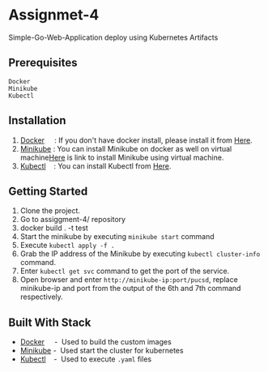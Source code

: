 # Assignmet-4
Simple-Go-Web-Application deploy using Kubernetes Artifacts

## Prerequisites
```
Docker
Minikube
Kubectl
```

## Installation

1. [Docker](https://www.docker.com/) &nbsp; &nbsp; : If you don't have docker install, please install it from [Here](https://docs.docker.com/engine/install/).
2. [Minikube]() : You can install Minikube on docker as well on virtual machine[Here](https://v1-18.docs.kubernetes.io/docs/tasks/tools/install-minikube/) is link to install Minikube using virtual machine.
3. [Kubectl]() &nbsp; &nbsp;: You can install Kubectl from [Here](https://kubernetes.io/docs/tasks/tools/).



## Getting Started

1. Clone the project.
2. Go to assiggment-4/ repository
3. docker build . -t test
4. Start the minikube by executing `minikube start` command
5. Execute `kubectl apply -f .`
6. Grab the IP address of the Minikube by executing `kubectl cluster-info` command.
7. Enter `kubectl get svc` command to get the port of the service.
8. Open browser and enter `http://minikube-ip:port/pucsd`, replace minikube-ip and port from the output of the 6th and 7th command respectively.

## Built With Stack

* [Docker](https://www.docker.com/) &nbsp;&nbsp;&nbsp;&nbsp;- &nbsp;Used to build the custom images
* [Minikube](https://v1-18.docs.kubernetes.io/docs/tasks/tools/install-minikube/) - &nbsp;Used start the cluster for kubernetes
* [Kubectl](https://kubernetes.io/docs/tasks/tools/) &nbsp;&nbsp;&nbsp;- &nbsp;Used to execute `.yaml` files